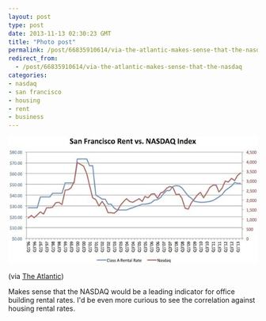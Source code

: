 ```yaml
---
layout: post
type: post
date: 2013-11-13 02:30:23 GMT
title: "Photo post"
permalink: /post/66835910614/via-the-atlantic-makes-sense-that-the-nasdaq
redirect_from: 
  - /post/66835910614/via-the-atlantic-makes-sense-that-the-nasdaq
categories:
- nasdaq
- san francisco
- housing
- rent
- business
---
```

![](/assets/images/tumblr_mw4z0b6IYf1qb098no1_640.jpg)

<p>(via <a href="http://www.theatlanticcities.com/housing/2013/10/san-franciscos-fluctuating-rent-looks-awful-lot-nasdaq/7315/">The Atlantic</a>)</p>
<p>Makes sense that the NASDAQ would be a leading indicator for office building rental rates. I'd be even more curious to see the correlation against housing rental rates.</p>